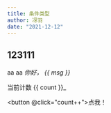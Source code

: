 ```yaml
---
title: 条件类型
author: 冴羽
date: "2021-12-12"
---
```


## 123111

aa
<Test text="sd"></Test>
aa
_你好， {{ msg }}_
<RedDiv>

当前计数 {{ count }}\_

</RedDiv>

<button @click="count++">点我！</button>

<script setup>
import { h, ref } from 'vue'

const RedDiv = (_, ctx) => h(
  'div',
  {
    class: 'red-div',
  },
  ctx.slots.default()
)
const msg = 'Markdown 中的 Vue'
const count = ref(0)
</script>

<style>
.red-div {
  color: red;
}
</style>
<!-- <Badge text="演示"/> -->
